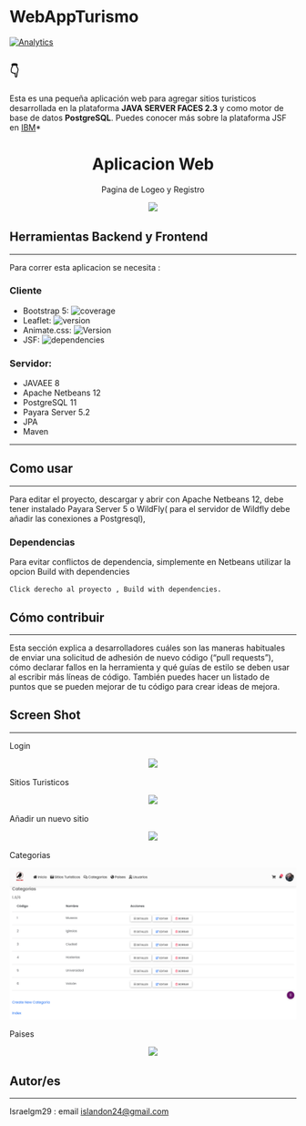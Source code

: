 # WebAppTurismo

[![Analytics](https://gabeacon.irvinlim.com/UA-4677001-16/Plantilla-de-repositorio/readme?useReferer)](https://github.com/EL-BID/Plantilla-de-repositorio/)

##  👇


Esta es una pequeña aplicación web para agregar sitios turisticos desarrollada en la plataforma **JAVA SERVER FACES 2.3** y como motor de base de datos **PostgreSQL**. Puedes conocer más sobre la plataforma JSF en  [IBM](https://www.ibm.com/docs/es/was/9.0.5?topic=files-javaserver-faces)*

<h1 align="center"> Aplicacion Web</h1>
<p align="center"> Pagina de Logeo y Registro</p>
<p align="center"><img src="https://github.com/israelgm29/WebAppTurismo/blob/cca9f7f49a63eefebaefd435a698654d522c839e/inicio.png"/></p> 


## Herramientas Backend y Frontend
---
Para correr esta aplicacion se necesita :

### Cliente

- Bootstrap 5: ![coverage](https://img.shields.io/badge/coverage-80%25-yellowgreen)
- Leaflet: ![version](https://img.shields.io/badge/version-1.7.1-blue)
- Animate.css: ![Version](https://img.shields.io/badge/Animate%20css-V4-orange)
- JSF: ![dependencies](https://img.shields.io/badge/JSF-2.3-blue)


### Servidor:

- JAVAEE 8
- Apache Netbeans 12
- PostgreSQL 11
- Payara Server 5.2
- JPA 
- Maven
---
 	
## Como usar
---
Para editar el proyecto, descargar y abrir con Apache Netbeans 12, debe tener instalado Payara Server 5 o WildFly( para el servidor de Wildfly debe añadir las conexiones a Postgresql),


### Dependencias
Para evitar conflictos de dependencia, simplemente en Netbeans utilizar la opcion Build with dependencies

    Click derecho al proyecto , Build with dependencies.

## Cómo contribuir
---
Esta sección explica a desarrolladores cuáles son las maneras habituales de enviar una solicitud de adhesión de nuevo código (“pull requests”), cómo declarar fallos en la herramienta y qué guías de estilo se deben usar al escribir más líneas de código. También puedes hacer un listado de puntos que se pueden mejorar de tu código para crear ideas de mejora.

## Screen Shot
---
Login
<p align="center"><img src="https://github.com/israelgm29/WebAppTurismo/blob/9e8b68498dddb1816791f8614ebdc80572f9c56b/inicio.png"/></p> 
Sitios Turisticos
<p align="center"><img src="https://github.com/israelgm29/WebAppTurismo/blob/9e8b68498dddb1816791f8614ebdc80572f9c56b/Sitios%20Turisticos.png"/></p> 
Añadir un nuevo sitio
<p align="center"><img src="https://github.com/israelgm29/WebAppTurismo/blob/9e8b68498dddb1816791f8614ebdc80572f9c56b/Nuevo%20Sitio%20Turistico.png"/></p> 
Categorias 
<p align="center"><img src="categorias.png"/></p> 
Paises
<p align="center"><img src="https://github.com/israelgm29/WebAppTurismo/blob/9e8b68498dddb1816791f8614ebdc80572f9c56b/paises.png"/></p> 


## Autor/es
---
Israelgm29 : email islandon24@gmail.com


